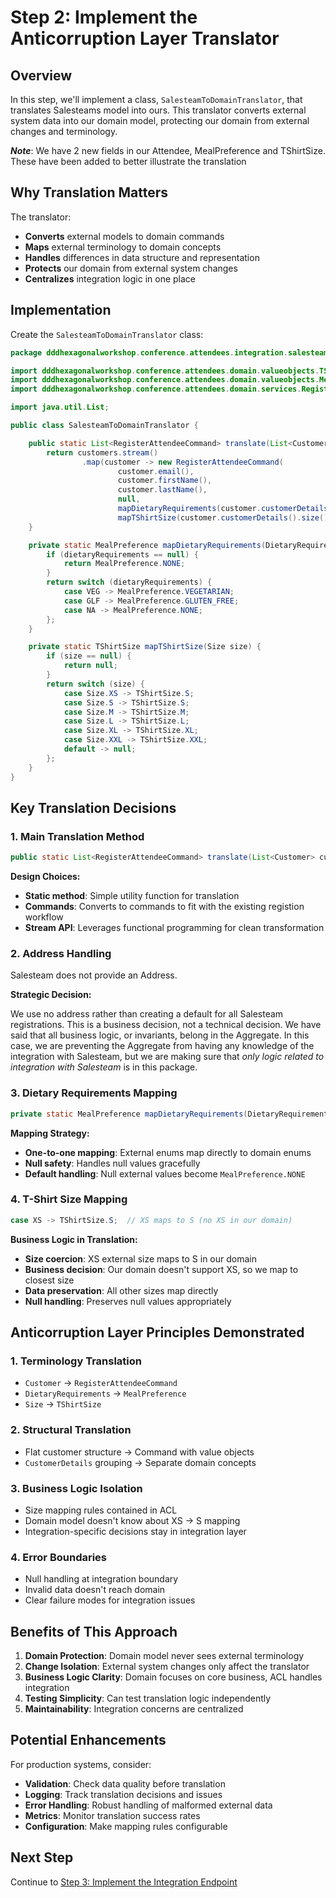 # Step 2: Implement the Anticorruption Layer Translator

## Overview

In this step, we'll implement a class, `SalesteamToDomainTranslator`, that translates Salesteams model into ours. This translator converts external system data into our domain model, protecting our domain from external changes and terminology.

***_Note_***: We have 2 new fields in our Attendee, MealPreference and TShirtSize.  These have been added to better illustrate the translation


## Why Translation Matters

The translator:

- **Converts** external models to domain commands
- **Maps** external terminology to domain concepts
- **Handles** differences in data structure and representation
- **Protects** our domain from external system changes
- **Centralizes** integration logic in one place

## Implementation

Create the `SalesteamToDomainTranslator` class:

```java
package dddhexagonalworkshop.conference.attendees.integration.salesteam;

import dddhexagonalworkshop.conference.attendees.domain.valueobjects.TShirtSize;
import dddhexagonalworkshop.conference.attendees.domain.valueobjects.MealPreference;
import dddhexagonalworkshop.conference.attendees.domain.services.RegisterAttendeeCommand;

import java.util.List;

public class SalesteamToDomainTranslator {

    public static List<RegisterAttendeeCommand> translate(List<Customer> customers) {
        return customers.stream()
                .map(customer -> new RegisterAttendeeCommand(
                        customer.email(),
                        customer.firstName(),
                        customer.lastName(),
                        null,
                        mapDietaryRequirements(customer.customerDetails().dietaryRequirements()),
                        mapTShirtSize(customer.customerDetails().size()))).toList();
    }

    private static MealPreference mapDietaryRequirements(DietaryRequirements dietaryRequirements) {
        if (dietaryRequirements == null) {
            return MealPreference.NONE;
        }
        return switch (dietaryRequirements) {
            case VEG -> MealPreference.VEGETARIAN;
            case GLF -> MealPreference.GLUTEN_FREE;
            case NA -> MealPreference.NONE;
        };
    }

    private static TShirtSize mapTShirtSize(Size size) {
        if (size == null) {
            return null;
        }
        return switch (size) {
            case Size.XS -> TShirtSize.S;
            case Size.S -> TShirtSize.S;
            case Size.M -> TShirtSize.M;
            case Size.L -> TShirtSize.L;
            case Size.XL -> TShirtSize.XL;
            case Size.XXL -> TShirtSize.XXL;
            default -> null;
        };
    }
}
```

## Key Translation Decisions

### 1. Main Translation Method

```java
public static List<RegisterAttendeeCommand> translate(List<Customer> customers)
```

**Design Choices:**

- **Static method**: Simple utility function for translation
- **Commands**: Converts to commands to fit with the existing registion workflow
- **Stream API**: Leverages functional programming for clean transformation

### 2. Address Handling

Salesteam does not provide an Address.

**Strategic Decision:**

We use no address rather than creating a default for all Salesteam registrations.  This is a business decision, not a technical decision.  We have said that all business logic, or invariants, belong in the Aggregate.  In this case, we are preventing the Aggregate from having any knowledge of the integration with Salesteam, but we are making sure that _only logic related to integration with Salesteam_ is in this package. 

### 3. Dietary Requirements Mapping

```java
private static MealPreference mapDietaryRequirements(DietaryRequirements dietaryRequirements)
```

**Mapping Strategy:**

- **One-to-one mapping**: External enums map directly to domain enums
- **Null safety**: Handles null values gracefully
- **Default handling**: Null external values become `MealPreference.NONE`

### 4. T-Shirt Size Mapping

```java
case XS -> TShirtSize.S;  // XS maps to S (no XS in our domain)
```

**Business Logic in Translation:**

- **Size coercion**: XS external size maps to S in our domain
- **Business decision**: Our domain doesn't support XS, so we map to closest size
- **Data preservation**: All other sizes map directly
- **Null handling**: Preserves null values appropriately

## Anticorruption Layer Principles Demonstrated

### 1. **Terminology Translation**

- `Customer` → `RegisterAttendeeCommand`
- `DietaryRequirements` → `MealPreference`
- `Size` → `TShirtSize`

### 2. **Structural Translation**

- Flat customer structure → Command with value objects
- `CustomerDetails` grouping → Separate domain concepts

### 3. **Business Logic Isolation**

- Size mapping rules contained in ACL
- Domain model doesn't know about XS → S mapping
- Integration-specific decisions stay in integration layer

### 4. **Error Boundaries**

- Null handling at integration boundary
- Invalid data doesn't reach domain
- Clear failure modes for integration issues

## Benefits of This Approach

1. **Domain Protection**: Domain model never sees external terminology
2. **Change Isolation**: External system changes only affect the translator
3. **Business Logic Clarity**: Domain focuses on core business, ACL handles integration
4. **Testing Simplicity**: Can test translation logic independently
5. **Maintainability**: Integration concerns are centralized

## Potential Enhancements

For production systems, consider:

- **Validation**: Check data quality before translation
- **Logging**: Track translation decisions and issues
- **Error Handling**: Robust handling of malformed external data
- **Metrics**: Monitor translation success rates
- **Configuration**: Make mapping rules configurable

## Next Step

Continue to [Step 3: Implement the Integration Endpoint](03-Inbound-Adapter.md)
